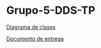 # Grupo-5-DDS-TP

[Diagrama de clases](https://lucid.app/lucidchart/f9181769-a617-44e1-9d65-0fbd26dacfeb/edit?viewport_loc=-2167%2C-975%2C4440%2C2044%2C0_0&invitationId=inv_3723c86c-a723-49d9-919f-3183f37f6438)

[Documento de entrega](https://docs.google.com/document/d/1t-8gzrmkRD8hoECocfHSi5JKWmO7Byrmb9I2-0sgPiU/edit)
